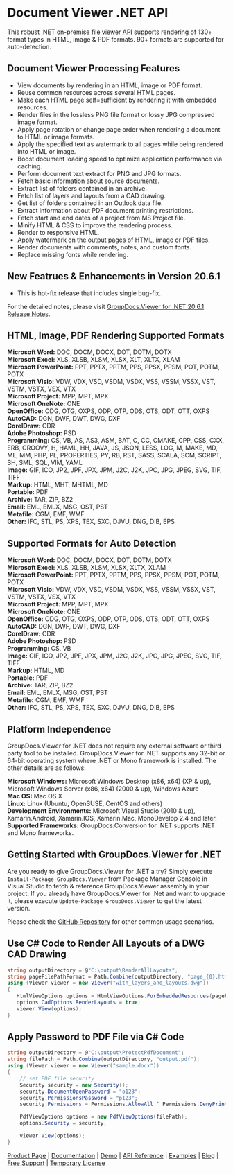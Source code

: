 # Document Viewer .NET API

This robust .NET on-premise [file viewer API](https://products.groupdocs.com/viewer/net) supports rendering of 130+ format types in HTML, image & PDF formats. 90+ formats are supported for auto-detection.

## Document Viewer Processing Features

- View documents by rendering in an HTML, image or PDF format.
- Reuse common resources across several HTML pages.
- Make each HTML page self=sufficient by rendering it with embedded resources.
- Render files in the lossless PNG file format or lossy JPG compressed image format.
- Apply page rotation or change page order when rendering a document to HTML or image formats.
- Apply the specified text as watermark to all pages while being rendered into HTML or image.
- Boost document loading speed to optimize application performance via caching.
- Perform document text extract for PNG and JPG formats.
- Fetch basic information about source documents.
- Extract list of folders contained in an archive.
- Fetch list of layers and layouts from a CAD drawing.
- Get list of folders contained in an Outlook data file.
- Extract information about PDF document printing restrictions.
- Fetch start and end dates of a project from MS Project file.
- Minify HTML & CSS to improve the rendering process.
- Render to responsive HTML.
- Apply watermark on the output pages of HTML, image or PDF files.
- Render documents with comments, notes, and custom fonts.
- Replace missing fonts while rendering.

## New Featrues & Enhancements in Version 20.6.1

- This is hot-fix release that includes single bug-fix.

For the detailed notes, please visit [GroupDocs.Viewer for .NET 20.6.1 Release Notes](https://docs.groupdocs.com/viewer/net/groupdocs-viewer-for-net-20-6-1-release-notes/).

## HTML, Image, PDF Rendering Supported Formats

**Microsoft Word:** DOC, DOCM, DOCX, DOT, DOTM, DOTX\
**Microsoft Excel:** XLS, XLSB, XLSM, XLSX, XLT, XLTX, XLAM\
**Microsoft PowerPoint:** PPT, PPTX, PPTM, PPS, PPSX, PPSM, POT, POTM, POTX\
**Microsoft Visio:** VDW, VDX, VSD, VSDM, VSDX, VSS, VSSM, VSSX, VST, VSTM, VSTX, VSX, VTX\
**Microsoft Project:** MPP, MPT, MPX\
**Microsoft OneNote:** ONE\
**OpenOffice:** ODG, OTG, OXPS, ODP, OTP, ODS, OTS, ODT, OTT, OXPS\
**AutoCAD:** DGN, DWF, DWT, DWG, DXF\
**CorelDraw:** CDR\
**Adobe Photoshop:** PSD\
**Programming:** CS, VB, AS, AS3, ASM, BAT, C, CC, CMAKE, CPP, CSS, CXX, ERB, GROOVY, H, HAML, HH, JAVA, JS, JSON, LESS, LOG, M, MAKE, MD, ML, MM, PHP, PL, PROPERTIES, PY, RB, RST, SASS, SCALA, SCM, SCRIPT, SH, SML, SQL, VIM, YAML\
**Image:** GIF, ICO, JP2, JPF, JPX, JPM, J2C, J2K, JPC, JPG, JPEG, SVG, TIF, TIFF\
**Markup:** HTML, MHT, MHTML, MD\
**Portable:** PDF\
**Archive:** TAR, ZIP, BZ2\
**Email:** EML, EMLX, MSG, OST, PST\
**Metafile:** CGM, EMF, WMF\
**Other:** IFC, STL, PS, XPS, TEX, SXC, DJVU, DNG, DIB, EPS

## Supported Formats for Auto Detection

**Microsoft Word:** DOC, DOCM, DOCX, DOT, DOTM, DOTX\
**Microsoft Excel:** XLS, XLSB, XLSM, XLSX, XLTX, XLAM\
**Microsoft PowerPoint:** PPT, PPTX, PPTM, PPS, PPSX, PPSM, POT, POTM, POTX\
**Microsoft Visio:** VDW, VDX, VSD, VSDM, VSDX, VSS, VSSM, VSSX, VST, VSTM, VSTX, VSX, VTX\
**Microsoft Project:** MPP, MPT, MPX\
**Microsoft OneNote:** ONE\
**OpenOffice:** ODG, OTG, OXPS, ODP, OTP, ODS, OTS, ODT, OTT, OXPS\
**AutoCAD:** DGN, DWF, DWT, DWG, DXF\
**CorelDraw:** CDR\
**Adobe Photoshop:** PSD\
**Programming:** CS, VB\
**Image:** GIF, ICO, JP2, JPF, JPX, JPM, J2C, J2K, JPC, JPG, JPEG, SVG, TIF, TIFF\
**Markup:** HTML, MD\
**Portable:** PDF\
**Archive:** TAR, ZIP, BZ2\
**Email:** EML, EMLX, MSG, OST, PST\
**Metafile:** CGM, EMF, WMF\
**Other:** IFC, STL, PS, XPS, TEX, SXC, DJVU, DNG, DIB, EPS

## Platform Independence

GroupDocs.Viewer for .NET does not require any external software or third party tool to be installed. GroupDocs.Viewer for .NET supports any 32-bit or 64-bit operating system where .NET or Mono framework is installed. The other details are as follows:

**Microsoft Windows:** Microsoft Windows Desktop (x86, x64) (XP & up), Microsoft Windows Server (x86, x64) (2000 & up), Windows Azure\
**Mac OS:** Mac OS X\
**Linux:** Linux (Ubuntu, OpenSUSE, CentOS and others)\
**Development Environments:** Microsoft Visual Studio (2010 & up), Xamarin.Android, Xamarin.IOS, Xamarin.Mac, MonoDevelop 2.4 and later.\
**Supported Frameworks:** GroupDocs.Conversion for .NET supports .NET and Mono frameworks.

## Getting Started with GroupDocs.Viewer for .NET

Are you ready to give GroupDocs.Viewer for .NET a try? Simply execute `Install-Package GroupDocs.Viewer` from Package Manager Console in Visual Studio to fetch & reference GroupDocs.Viewer assembly in your project. If you already have GroupDocs.Viewer for .Net and want to upgrade it, please execute `Update-Package GroupDocs.Viewer` to get the latest version.

Please check the [GitHub Repository](https://github.com/groupdocs-viewer/GroupDocs.Viewer-for-.NET) for other common usage scenarios.

## Use C# Code to Render All Layouts of a DWG CAD Drawing

```csharp
string outputDirectory = @"C:\output\RenderAllLayouts";
string pageFilePathFormat = Path.Combine(outputDirectory, "page_{0}.html");
using (Viewer viewer = new Viewer("with_layers_and_layouts.dwg"))
{
   HtmlViewOptions options = HtmlViewOptions.ForEmbeddedResources(pageFilePathFormat);
   options.CadOptions.RenderLayouts = true;
   viewer.View(options);
}
```

## Apply Password to PDF File via C# Code

```csharp
string outputDirectory = @"C:\output\ProtectPdfDocument";
string filePath = Path.Combine(outputDirectory, "output.pdf");
using (Viewer viewer = new Viewer("sample.docx"))
{
    // set PDF file security
    Security security = new Security();
    security.DocumentOpenPassword = "o123";
    security.PermissionsPassword = "p123";
    security.Permissions = Permissions.AllowAll ^ Permissions.DenyPrinting;

    PdfViewOptions options = new PdfViewOptions(filePath);
    options.Security = security;

    viewer.View(options);
}
```

[Product Page](https://products.groupdocs.com/viewer/net) | [Documentation](https://docs.groupdocs.com/viewer/net/) | [Demo](https://products.groupdocs.app/viewer/family) | [API Reference](https://apireference.groupdocs.com/net/viewer) | [Examples](https://github.com/groupdocs-viewer/GroupDocs.Viewer-for-.NET) | [Blog](https://blog.groupdocs.com/category/viewer/) | [Free Support](https://forum.groupdocs.com/c/viewer) | [Temporary License](https://purchase.groupdocs.com/temporary-license)
